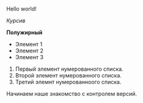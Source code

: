Hello world!

*Курсив*

**Полужирный**
* Элемент 1
* Элемент 2
* Элемент 3


1. Первый элемент нумерованного списка.
2. Второй элемент нумерованного списка.
3. Третий элемнт нумерованноого списка.

Начинаем наше знакомство с контролем версий.